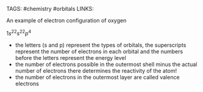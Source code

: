 TAGS: #chemistry #orbitals 
LINKS:

An example of electron configuration of oxygen

$1s^22s^22p^4$

- the letters (s and p) represent the types of orbitals, the superscripts represent the number of electrons in each orbital and the numbers before the letters represent the energy level 
- the number of electrons possible in the outermost shell minus the actual number of electrons there determines the reactivity of the atom!
- the number of electrons in the outermost layer are called valence electrons

